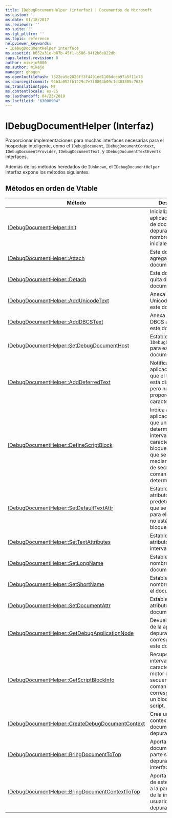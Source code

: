 ```yaml
---
title: IDebugDocumentHelper (interfaz) | Documentos de Microsoft
ms.custom: ''
ms.date: 01/18/2017
ms.reviewer: ''
ms.suite: ''
ms.tgt_pltfrm: ''
ms.topic: reference
helpviewer_keywords:
- IDebugDocumentHelper interface
ms.assetid: b652a31e-b87b-45f1-b586-94f2b6e822db
caps.latest.revision: 8
author: mikejo5000
ms.author: mikejo
manager: ghogen
ms.openlocfilehash: 7322ea5e2026ff3f4491ed1106dceb97a5f11c73
ms.sourcegitcommit: 94b3a052fb1229c7e7f8804b09c1d403385c7630
ms.translationtype: MT
ms.contentlocale: es-ES
ms.lasthandoff: 04/23/2019
ms.locfileid: "63000904"
---
```

# <a name="idebugdocumenthelper-interface"></a>IDebugDocumentHelper (Interfaz)
Proporcionar implementaciones para muchas interfaces necesarias para el hospedaje inteligente, como el `IDebugDocument`, `IDebugDocumentContext`, `IDebugDocumentProvider`, `IDebugDocumentText`, y `IDebugDocumentTextEvents` interfaces.  
  
 Además de los métodos heredados de `IUnknown`, el `IDebugDocumentHelper` interfaz expone los métodos siguientes.  
  
## <a name="methods-in-vtable-order"></a>Métodos en orden de Vtable  
  
|Método|Descripción|  
|------------|-----------------|  
|[IDebugDocumentHelper::Init](../../winscript/reference/idebugdocumenthelper-init.md)|Inicializa una aplicación auxiliar de documento de depuración con un nombre y atributos iniciales.|  
|[IDebugDocumentHelper::Attach](../../winscript/reference/idebugdocumenthelper-attach.md)|Este documento se agrega al árbol del documento.|  
|[IDebugDocumentHelper::Detach](../../winscript/reference/idebugdocumenthelper-detach.md)|Este documento se quita del árbol de documentos.|  
|[IDebugDocumentHelper::AddUnicodeText](../../winscript/reference/idebugdocumenthelper-addunicodetext.md)|Anexa una cadena Unicode al final de este documento.|  
|[IDebugDocumentHelper::AddDBCSText](../../winscript/reference/idebugdocumenthelper-adddbcstext.md)|Anexa una cadena DBCS al final de este documento.|  
|[IDebugDocumentHelper::SetDebugDocumentHost](../../winscript/reference/idebugdocumenthelper-setdebugdocumenthost.md)|Establece el `IDebugDocumentHost` para este documento.|  
|[IDebugDocumentHelper::AddDeferredText](../../winscript/reference/idebugdocumenthelper-adddeferredtext.md)|Notifica a la aplicación auxiliar que el texto dado está disponible, pero no proporciona los caracteres.|  
|[IDebugDocumentHelper::DefineScriptBlock](../../winscript/reference/idebugdocumenthelper-definescriptblock.md)|Indica a la aplicación auxiliar que un determinado intervalo de caracteres es un bloque de script que se controlan mediante el motor de secuencia de comandos determinada.|  
|[IDebugDocumentHelper::SetDefaultTextAttr](../../winscript/reference/idebugdocumenthelper-setdefaulttextattr.md)|Establece los atributos predeterminados que se utilizará para el texto que no está en un bloque de script.|  
|[IDebugDocumentHelper::SetTextAttributes](../../winscript/reference/idebugdocumenthelper-settextattributes.md)|Establece los atributos de un intervalo de texto.|  
|[IDebugDocumentHelper::SetLongName](../../winscript/reference/idebugdocumenthelper-setlongname.md)|Establece el nombre largo del documento.|  
|[IDebugDocumentHelper::SetShortName](../../winscript/reference/idebugdocumenthelper-setshortname.md)|Establece el nombre corto para el documento.|  
|[IDebugDocumentHelper::SetDocumentAttr](../../winscript/reference/idebugdocumenthelper-setdocumentattr.md)|Establece los atributos de este documento.|  
|[IDebugDocumentHelper::GetDebugApplicationNode](../../winscript/reference/idebugdocumenthelper-getdebugapplicationnode.md)|Devuelve el nodo de la aplicación de depuración correspondiente a este documento.|  
|[IDebugDocumentHelper::GetScriptBlockInfo](../../winscript/reference/idebugdocumenthelper-getscriptblockinfo.md)|Recupera el intervalo de caracteres y el motor de secuencia de comandos correspondiente a un bloque de script.|  
|[IDebugDocumentHelper::CreateDebugDocumentContext](../../winscript/reference/idebugdocumenthelper-createdebugdocumentcontext.md)|Crea un nuevo contexto de documento de depuración.|  
|[IDebugDocumentHelper::BringDocumentToTop](../../winscript/reference/idebugdocumenthelper-bringdocumenttotop.md)|Aporta este documento a la parte superior en el depurador de interfaz de usuario.|  
|[IDebugDocumentHelper::BringDocumentContextToTop](../../winscript/reference/idebugdocumenthelper-bringdocumentcontexttotop.md)|Aporta un contexto de este documento a la parte superior de la interfaz de usuario del depurador.|